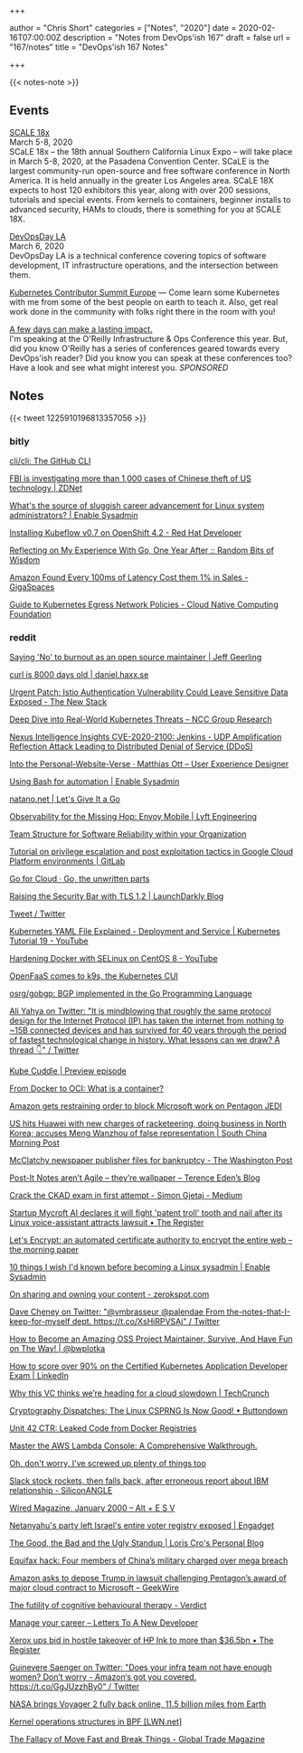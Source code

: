 +++

author = "Chris Short"
categories = ["Notes", "2020"]
date = 2020-02-16T07:00:00Z
description = "Notes from DevOps'ish 167"
draft = false
url = "167/notes"
title = "DevOps'ish 167 Notes"

+++

{{< notes-note >}}

## Events

[SCALE 18x](https://www.socallinuxexpo.org)  
March 5-8, 2020  
SCaLE 18x – the 18th annual Southern California Linux Expo – will take place in March 5-8, 2020, at the Pasadena Convention Center. SCaLE is the largest community-run open-source and free software conference in North America. It is held annually in the greater Los Angeles area. SCaLE 18X expects to host 120 exhibitors this year, along with over 200 sessions, tutorials and special events. From kernels to containers, beginner installs to advanced security, HAMs to clouds, there is something for you at SCALE 18X.

[DevOpsDay LA](https://devopsdays.org/events/2020-los-angeles/)  
March 6, 2020  
DevOpsDay LA is a technical conference covering topics of software development, IT infrastructure operations, and the intersection between them.

[Kubernetes Contributor Summit Europe](https://events.linuxfoundation.org/kubernetes-contributor-summit-europe/) — Come learn some Kubernetes with me from some of the best people on earth to teach it. Also, get real work done in the community with folks right there in the room with you!

[A few days can make a lasting impact.](https://www.oreilly.com/pub/cpc/295841)  
I'm speaking at the O'Reilly Infrastructure & Ops Conference this year. But, did you know O'Reilly has a series of conferences geared towards every DevOps'ish reader? Did you know you can speak at these conferences too? Have a look and see what might interest you. *SPONSORED*

## Notes

{{< tweet 1225910196813357056 >}}

### bitly

[cli/cli: The GitHub CLI](https://github.com/cli/cli)

[FBI is investigating more than 1,000 cases of Chinese theft of US technology | ZDNet](https://www.zdnet.com/article/fbi-is-investigating-more-than-1000-cases-of-chinese-theft-of-us-technology/)

[What's the source of sluggish career advancement for Linux system administrators? | Enable Sysadmin](https://www.redhat.com/sysadmin/career-advancement-poll)

[Installing Kubeflow v0.7 on OpenShift 4.2 - Red Hat Developer](https://developers.redhat.com/blog/2020/02/10/installing-kubeflow-v0-7-on-openshift-4-2/)

[Reflecting on My Experience With Go, One Year After :: Random Bits of Wisdom](https://preslav.me/2020/01/17/reflecting-on-my-experience-with-go-one-year-after/)

[Amazon Found Every 100ms of Latency Cost them 1% in Sales - GigaSpaces](https://www.gigaspaces.com/blog/amazon-found-every-100ms-of-latency-cost-them-1-in-sales/)

[Guide to Kubernetes Egress Network Policies - Cloud Native Computing Foundation](https://www.cncf.io/blog/2020/02/10/guide-to-kubernetes-egress-network-policies/)

### reddit

[Saying 'No' to burnout as an open source maintainer | Jeff Geerling](https://www.jeffgeerling.com/blog/2020/saying-no-burnout-open-source-maintainer)

[curl is 8000 days old | daniel.haxx.se](https://daniel.haxx.se/blog/2020/02/13/curl-is-8000-days-old/)

[Urgent Patch: Istio Authentication Vulnerability Could Leave Sensitive Data Exposed - The New Stack](https://thenewstack.io/urgent-patch-istio-authentication-vulnerability-could-leave-sensitive-data-exposed/)

[Deep Dive into Real-World Kubernetes Threats – NCC Group Research](https://research.nccgroup.com/2020/02/12/command-and-kubectl-talk-follow-up/)

[Nexus Intelligence Insights CVE-2020-2100: Jenkins - UDP Amplification Reflection Attack Leading to Distributed Denial of Service (DDoS)](https://blog.sonatype.com/cve-2020-2100-jenkins-udp-amplification-reflection-attack-distributed-denial-of-service)

[Into the Personal-Website-Verse · Matthias Ott – User Experience Designer](https://matthiasott.com/articles/into-the-personal-website-verse)

[Using Bash for automation | Enable Sysadmin](https://www.redhat.com/sysadmin/using-bash-automation)

[natano.net | Let's Give It a Go](https://www.natano.net/blog/2020-02-11-lets-give-it-a-go/)

[Observability for the Missing Hop: Envoy Mobile | Lyft Engineering](https://eng.lyft.com/observability-for-the-missing-hop-6688c6f3911a)

[Team Structure for Software Reliability within your Organization](https://www.blameless.com/structuring-team-software-reliability/)

[Tutorial on privilege escalation and post exploitation tactics in Google Cloud Platform environments | GitLab](https://about.gitlab.com/blog/2020/02/12/plundering-gcp-escalating-privileges-in-google-cloud-platform/)

[Go for Cloud · Go, the unwritten parts](https://rakyll.org/go-cloud/)

[Raising the Security Bar with TLS 1.2 | LaunchDarkly Blog](https://launchdarkly.com/blog/raising-the-security-bar-with-tls-1-2/)

[Tweet / Twitter](https://mobile.twitter.com/davecheney/status/1227678461470240768)

[Kubernetes YAML File Explained - Deployment and Service | Kubernetes Tutorial 19 - YouTube](https://www.youtube.com/watch?v=qmDzcu5uY1I&feature=youtu.be)

[Hardening Docker with SELinux on CentOS 8 - YouTube](https://www.youtube.com/watch?v=sT9Q2xZr4nk)

[OpenFaaS comes to k9s, the Kubernetes CUI](https://blog.alexellis.io/k9s-the-kubernetes-cui-comes-to-openfaas/)

[osrg/gobgp: BGP implemented in the Go Programming Language](https://github.com/osrg/gobgp)

[Ali Yahya on Twitter: "It is mindblowing that roughly the same protocol design for the Internet Protocol (IP) has taken the internet from nothing to ~15B connected devices and has survived for 40 years through the period of fastest technological change in history. What lessons can we draw? A thread 👇" / Twitter](https://mobile.twitter.com/ali01/status/1228348422056374272)

[Kube Cuddle | Preview episode](https://share.transistor.fm/s/1253eae5)

[From Docker to OCI: What is a container?](https://www.padok.fr/en/blog/container-docker-oci)

[Amazon gets restraining order to block Microsoft work on Pentagon JEDI](https://www.cnbc.com/2020/02/13/amazon-gets-restraining-order-to-block-microsoft-work-on-pentagon-jedi.html)

[US hits Huawei with new charges of racketeering, doing business in North Korea; accuses Meng Wanzhou of false representation | South China Morning Post](https://www.scmp.com/news/china/diplomacy/article/3050560/us-adds-new-charges-case-against-huawei-and-meng-wanzhou)

[McClatchy newspaper publisher files for bankruptcy - The Washington Post](https://www.washingtonpost.com/business/2020/02/13/newspaper-giant-mcclatchy-files-bankruptcy-hobbled-by-debt-declining-print-revenue/)

[Post-It Notes aren’t Agile – they’re wallpaper – Terence Eden’s Blog](https://shkspr.mobi/blog/2020/02/post-it-notes-arent-agile-theyre-wallpaper/)

[Crack the CKAD exam in first attempt - Simon Gjetaj - Medium](https://medium.com/@gjetajsimon/crack-the-ckad-exam-in-first-attempt-e4286ab2fe84)

[Startup Mycroft AI declares it will fight 'patent troll' tooth and nail after its Linux voice-assistant attracts lawsuit • The Register](https://www.theregister.co.uk/2020/02/12/mycroft_patent_troll/)

[Let's Encrypt: an automated certificate authority to encrypt the entire web – the morning paper](https://blog.acolyer.org/2020/02/12/lets-encrypt-an-automated-certificate-authority-to-encrypt-the-entire-web/)

[10 things I wish I'd known before becoming a Linux sysadmin | Enable Sysadmin](https://www.redhat.com/sysadmin/10-things)

[On sharing and owning your content - zerokspot.com](https://zerokspot.com/weblog/2020/02/11/sharing-and-owning-content/)

[Dave Cheney on Twitter: "@vmbrasseur @palendae From the-notes-that-I-keep-for-myself dept. https://t.co/XsHiRPVSAj" / Twitter](https://mobile.twitter.com/davecheney/status/1227683870008414208)

[How to Become an Amazing OSS Project Maintainer, Survive, And Have Fun on The Way! | @bwplotka](https://www.bwplotka.dev/2020/how-to-became-oss-maintainer/)

[How to score over 90% on the Certified Kubernetes Application Developer Exam | LinkedIn](https://www.linkedin.com/pulse/how-score-over-90-certified-kubernetes-application-exam-jackson/)

[Why this VC thinks we’re heading for a cloud slowdown | TechCrunch](https://techcrunch.com/2020/02/03/why-this-vc-thinks-were-heading-for-a-cloud-slowdown/)

[Cryptography Dispatches: The Linux CSPRNG Is Now Good! • Buttondown](https://buttondown.email/cryptography-dispatches/archive/cryptography-dispatches-the-linux-csprng-is-now/)

[Unit 42 CTR: Leaked Code from Docker Registries](https://unit42.paloaltonetworks.com/leaked-docker-code/)

[Master the AWS Lambda Console: A Comprehensive Walkthrough.](https://www.thedevcoach.co.uk/understand-aws-lambda-console/)

[Oh, don't worry, I've screwed up plenty of things too](http://rachelbythebay.com/w/2020/02/10/broken/)

[Slack stock rockets, then falls back, after erroneous report about IBM relationship - SiliconANGLE](https://siliconangle.com/2020/02/10/slack-stock-rockets-falls-back-erroneous-report-ibm-relationship/)

[Wired Magazine, January 2000 – Alt + E S V](https://redmonk.com/rstephens/2020/02/07/wired-2000-01/)

[Netanyahu's party left Israel's entire voter registry exposed | Engadget](https://www.engadget.com/2020/02/09/likud-left-israel-voter-database-exposed/)

[The Good, the Bad and the Ugly Standup | Loris Cro's Personal Blog](https://kristoff.it/blog/good-bad-ugly-standup/)

[Equifax hack: Four members of China’s military charged over mega breach](https://www.verdict.co.uk/equifax-hack-chinese-military/)

[Amazon asks to depose Trump in lawsuit challenging Pentagon’s award of major cloud contract to Microsoft – GeekWire](https://www.geekwire.com/2020/amazon-asks-depose-trump-lawsuit-challenging-pentagons-award-major-cloud-contract-microsoft/)

[The futility of cognitive behavioural therapy - Verdict](https://www.verdict.co.uk/cbt-futility/)

[Manage your career – Letters To A New Developer](https://letterstoanewdeveloper.com/2020/02/10/manage-your-career/)

[Xerox ups bid in hostile takeover of HP Ink to more than $36.5bn • The Register](https://www.theregister.co.uk/2020/02/10/xerox_hp_inc_365bn/)

[Guinevere Saenger on Twitter: "Does your infra team not have enough women? Don’t worry - Amazon‘s got you covered. https://t.co/GgJUzzhBy0" / Twitter](https://mobile.twitter.com/guincodes/status/1226183144786685952)

[NASA brings Voyager 2 fully back online, 11.5 billion miles from Earth](https://www.inverse.com/science/nasa-brings-voyager-2-fully-back-online-11.5-billion-miles-from-earth)

[Kernel operations structures in BPF [LWN.net]](https://lwn.net/SubscriberLink/811631/3aa82b6b6aedddd3/)

[The Fallacy of Move Fast and Break Things - Global Trade Magazine](https://www.globaltrademag.com/the-fallacy-of-move-fast-and-break-things/)
